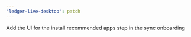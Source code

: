 ```yaml
---
"ledger-live-desktop": patch
---
```


Add the UI for the install recommended apps step in the sync onboarding
